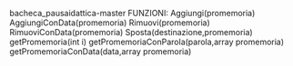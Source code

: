 bacheca_pausaidattica-master
FUNZIONI:
Aggiungi(promemoria)
AggiungiConData(promemoria)
Rimuovi(promemoria)
RimuoviConData(promemoria)
Sposta(destinazione,promemoria)
getPromemoria(int i)
getPromemoriaConParola(parola,array promemoria)
getPromemoriaConData(data,array promemoria)
